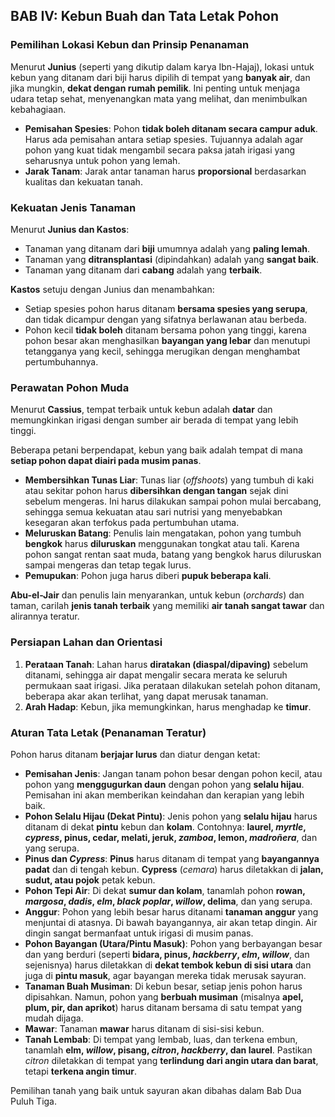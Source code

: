 ## BAB IV: Kebun Buah dan Tata Letak Pohon

### Pemilihan Lokasi Kebun dan Prinsip Penanaman

Menurut **Junius** (seperti yang dikutip dalam karya Ibn-Hajaj), lokasi untuk kebun yang ditanam dari biji harus dipilih di tempat yang **banyak air**, dan jika mungkin, **dekat dengan rumah pemilik**. Ini penting untuk menjaga udara tetap sehat, menyenangkan mata yang melihat, dan menimbulkan kebahagiaan.

* **Pemisahan Spesies**: Pohon **tidak boleh ditanam secara campur aduk**. Harus ada pemisahan antara setiap spesies. Tujuannya adalah agar pohon yang kuat tidak mengambil secara paksa jatah irigasi yang seharusnya untuk pohon yang lemah.
* **Jarak Tanam**: Jarak antar tanaman harus **proporsional** berdasarkan kualitas dan kekuatan tanah.

### Kekuatan Jenis Tanaman

Menurut **Junius dan Kastos**:
* Tanaman yang ditanam dari **biji** umumnya adalah yang **paling lemah**.
* Tanaman yang **ditransplantasi** (dipindahkan) adalah yang **sangat baik**.
* Tanaman yang ditanam dari **cabang** adalah yang **terbaik**.

**Kastos** setuju dengan Junius dan menambahkan:
* Setiap spesies pohon harus ditanam **bersama spesies yang serupa**, dan tidak dicampur dengan yang sifatnya berlawanan atau berbeda.
* Pohon kecil **tidak boleh** ditanam bersama pohon yang tinggi, karena pohon besar akan menghasilkan **bayangan yang lebar** dan menutupi tetangganya yang kecil, sehingga merugikan dengan menghambat pertumbuhannya.

### Perawatan Pohon Muda

Menurut **Cassius**, tempat terbaik untuk kebun adalah **datar** dan memungkinkan irigasi dengan sumber air berada di tempat yang lebih tinggi.

Beberapa petani berpendapat, kebun yang baik adalah tempat di mana **setiap pohon dapat diairi pada musim panas**.

* **Membersihkan Tunas Liar**: Tunas liar (*offshoots*) yang tumbuh di kaki atau sekitar pohon harus **dibersihkan dengan tangan** sejak dini sebelum mengeras. Ini harus dilakukan sampai pohon mulai bercabang, sehingga semua kekuatan atau sari nutrisi yang menyebabkan kesegaran akan terfokus pada pertumbuhan utama.
* **Meluruskan Batang**: Penulis lain mengatakan, pohon yang tumbuh **bengkok** harus **diluruskan** menggunakan tongkat atau tali. Karena pohon sangat rentan saat muda, batang yang bengkok harus diluruskan sampai mengeras dan tetap tegak lurus.
* **Pemupukan**: Pohon juga harus diberi **pupuk beberapa kali**.

**Abu-el-Jair** dan penulis lain menyarankan, untuk kebun (*orchards*) dan taman, carilah **jenis tanah terbaik** yang memiliki **air tanah sangat tawar** dan alirannya teratur.

### Persiapan Lahan dan Orientasi

1.  **Perataan Tanah**: Lahan harus **diratakan (diaspal/dipaving)** sebelum ditanami, sehingga air dapat mengalir secara merata ke seluruh permukaan saat irigasi. Jika perataan dilakukan setelah pohon ditanam, beberapa akar akan terlihat, yang dapat merusak tanaman.
2.  **Arah Hadap**: Kebun, jika memungkinkan, harus menghadap ke **timur**.

### Aturan Tata Letak (Penanaman Teratur)

Pohon harus ditanam **berjajar lurus** dan diatur dengan ketat:

* **Pemisahan Jenis**: Jangan tanam pohon besar dengan pohon kecil, atau pohon yang **menggugurkan daun** dengan pohon yang **selalu hijau**. Pemisahan ini akan memberikan keindahan dan kerapian yang lebih baik.
* **Pohon Selalu Hijau (Dekat Pintu)**: Jenis pohon yang **selalu hijau** harus ditanam di dekat **pintu** kebun dan **kolam**. Contohnya: **laurel, *myrtle*, *cypress*, pinus, cedar, melati, jeruk, *zamboa*, lemon, *madroñera***, dan yang serupa.
* **Pinus dan *Cypress***: **Pinus** harus ditanam di tempat yang **bayangannya padat** dan di tengah kebun. **Cypress** (*cemara*) harus diletakkan di **jalan, sudut, atau pojok** petak kebun.
* **Pohon Tepi Air**: Di dekat **sumur dan kolam**, tanamlah pohon **rowan, *margosa*, *dadis*, *elm*, *black poplar*, *willow*, delima**, dan yang serupa.
* **Anggur**: Pohon yang lebih besar harus ditanami **tanaman anggur** yang menjuntai di atasnya. Di bawah bayangannya, air akan tetap dingin. Air dingin sangat bermanfaat untuk irigasi di musim panas.
* **Pohon Bayangan (Utara/Pintu Masuk)**: Pohon yang berbayangan besar dan yang berduri (seperti **bidara, pinus, *hackberry*, *elm*, *willow***, dan sejenisnya) harus diletakkan di **dekat tembok kebun di sisi utara** dan juga di **pintu masuk**, agar bayangan mereka tidak merusak sayuran.
* **Tanaman Buah Musiman**: Di kebun besar, setiap jenis pohon harus dipisahkan. Namun, pohon yang **berbuah musiman** (misalnya **apel, plum, pir, dan aprikot**) harus ditanam bersama di satu tempat yang mudah dijaga.
* **Mawar**: Tanaman **mawar** harus ditanam di sisi-sisi kebun.
* **Tanah Lembab**: Di tempat yang lembab, luas, dan terkena embun, tanamlah **elm, *willow*, pisang, *citron*, *hackberry*, dan laurel**. Pastikan *citron* diletakkan di tempat yang **terlindung dari angin utara dan barat**, tetapi **terkena angin timur**.

Pemilihan tanah yang baik untuk sayuran akan dibahas dalam Bab Dua Puluh Tiga.
